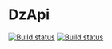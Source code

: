 # DzApi
[![Build status](https://ci.appveyor.com/api/projects/status/wdcmgstkb0lo2xo6/branch/main?svg=true)](https://ci.appveyor.com/project/UliaF80/dzapi/branch/main)
[![Build status](https://ci.appveyor.com/api/projects/status/wdcmgstkb0lo2xo6/branch/main?svg=true)](https://ci.appveyor.com/project/UliaF80/dzapi/branch/main)
